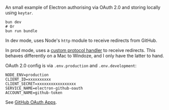 An small example of Electron authorising via OAuth 2.0 and storing locally using `keytar`.

    bun dev
    # Or
    bun run bundle

In dev mode, uses Node's `http` module to receive redirects from GitHub.

In prod mode, uses a [custom protocol handler](https://developer.mozilla.org/en-US/docs/Web/API/Navigator/registerProtocolHandler) to receive redirects. This behaves differently on a Mac to Windoze, and I only have the latter to hand.

OAuth 2.0 config is via `.env.production` and `.env.development`:

    NODE_ENV=production
    CLIENT_ID=xxxxxxxxxx
    CLIENT_SECRET=xxxxxxxxxxxxxxxxx
    SERVICE_NAME=electron-github-oauth
    ACCOUNT_NAME=github-token

See [GitHub OAuth Apps](https://github.com/settings/developers).